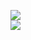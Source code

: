 [![](https://img.shields.io/badge/Made%20With-Github%20Spray-lightgrey.svg?style=for-the-badge&logo=github)](https://github.com/Annihil/github-spray#30189)  
[![](https://i.imgur.com/2DrTn0Z.gif)](https://github.com/Annihil/github-spray)